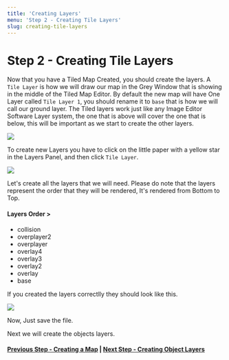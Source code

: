 ```yaml
---
title: 'Creating Layers'
menu: 'Step 2 - Creating Tile Layers'
slug: creating-tile-layers
---
```


<h1 class="text-center">Step 2 - Creating Tile Layers</h1>

Now that you have a Tiled Map Created, you should create the layers. A `Tile Layer` is how we will draw our map in the Grey Window that is showing in the middle of the Tiled Map Editor. By default the new map will have One Layer called `Tile Layer 1`, you should rename it to `base` that is how we will call our ground layer. The Tiled layers work just like any Image Editor Software Layer system, the one that is above will cover the one that is below, this will be important as we start to create the other layers.

[![](https://i.ibb.co/94539tJ/Screen-Shot-2021-04-08-at-10-16-26.png?classes=center)](https://i.ibb.co/94539tJ/Screen-Shot-2021-04-08-at-10-16-26.png)

To create new Layers you have to click on the little paper with a yellow star in the Layers Panel, and then click `Tile Layer`.

[![](https://i.ibb.co/L8Y4vLh/Screen-Shot-2021-04-08-at-10-35-08.png?classes=center)](https://i.ibb.co/L8Y4vLh/Screen-Shot-2021-04-08-at-10-35-08.png)

Let's create all the layers that we will need. Please do note that the layers represent the order that they will be rendered, It's rendered from Bottom to Top.

#### Layers Order >
* collision
* overplayer2
* overplayer
* overlay4
* overlay3
* overlay2
* overlay
* base

If you created the layers correctlly they should look like this.

[![](https://i.ibb.co/DpW3q53/Screen-Shot-2021-04-08-at-14-45-26.png?classes=center)](https://i.ibb.co/DpW3q53/Screen-Shot-2021-04-08-at-14-45-26.png)

Now, Just save the file.

Next we will create the objects layers.

#### [Previous Step - Creating a Map](../creating-a-map) | [Next Step - Creating Object Layers](../creating-object-layers)